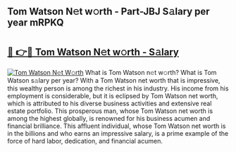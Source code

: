 ## Tom Watson N𝚎t w𝚘rth - Part-JBJ S𝚊lary per year mRPKQ

# <h2><a href="http://gc0cfmc.nevu.top/?p=Tom+Watson">🔗 👉🔴 Tom Watson N𝚎t w𝚘rth - S𝚊lary</a></h2>

[![Tom Watson N𝚎t W𝚘rth](https://i.imgur.com/Oavwk0R.jpeg)](http://gc0cfmc.nevu.top/?p=Tom+Watson)
What is Tom Watson n𝚎t w𝚘rth? What is Tom Watson s𝚊lary per year?
With a Tom Watson net worth that is impressive, this wealthy person is among the richest in his industry. His income from his employment is considerable, but it is eclipsed by Tom Watson net worth, which is attributed to his diverse business activities and extensive real estate portfolio. This prosperous man, whose Tom Watson net worth is among the highest globally, is renowned for his business acumen and financial brilliance. This affluent individual, whose Tom Watson net worth is in the billions and who earns an impressive salary, is a prime example of the force of hard labor, dedication, and financial acumen.
